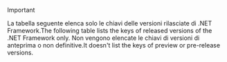 
> [!IMPORTANT]
> <span data-ttu-id="09826-101">La tabella seguente elenca solo le chiavi delle versioni rilasciate di .NET Framework.</span><span class="sxs-lookup"><span data-stu-id="09826-101">The following table lists the keys of released versions of the .NET Framework only.</span></span> <span data-ttu-id="09826-102">Non vengono elencate le chiavi di versioni di anteprima o non definitive.</span><span class="sxs-lookup"><span data-stu-id="09826-102">It doesn't list the keys of preview or pre-release versions.</span></span>
